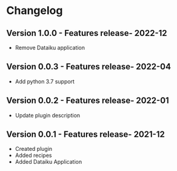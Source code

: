 # Changelog

## Version 1.0.0 - Features release- 2022-12
- Remove Dataiku application


## Version 0.0.3 - Features release- 2022-04
- Add python 3.7 support


## Version 0.0.2 - Features release- 2022-01
- Update plugin description


## Version 0.0.1 - Features release- 2021-12
- Created plugin
- Added recipes
- Added Dataiku Application
